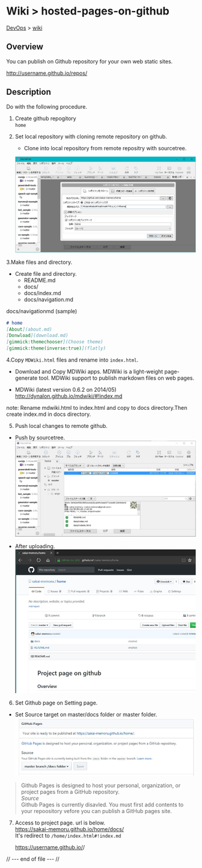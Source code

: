 Wiki > hosted-pages-on-github
====
[DevOps](../index.md) > [wiki](index.md)


Overview
----------
You can publish on Github repository for your own web static sites.

http://username.github.io/repos/

Description
-----------
Do with the following procedure.

1. Create github repogitory  
`home`

2. Set local repository with cloning remote repository on github.

    * Clone into local repository from remote repositry with sourcetree.

     ![sourcetree-github](./img/sourcetree-github-clone.JPG)

3.Make files and directory.

  * Create file and directory.
      - README.md
      - docs/
      - docs/index.md
      - docs/navigation.md

docs/navigationmd (sample)
```markdown
# home
[About](about.md)
[Donwload](download.md)
[gimmick:themechooser](Choose theme)
[gimmick:theme(inverse:true)](flatly)
```

4.Copy `MDWiki.html` files and rename into `index.html`.
  * Download and Copy MDWiki apps. MDWiki is a light-weight page-generate tool. MDWiki support to publish markdown files on web pages.

  * MDWiki (latest version 0.6.2 on 2014/05)  
   http://dynalon.github.io/mdwiki/#!index.md

note: Rename mdwiki.html to index.html and copy to docs directory.Then create index.md in docs directory.

5. Push local changes to remote github.
  * Push by sourcetree.
     ![sourcetree-github-push](./img/sourcetree-first-push.JPG)

  * After uploading.
    ![github-uploaded](./img/github-uploaded.JPG)

6. Set Github page on Setting page.

  * Set Source target on master/docs folder or master folder.
    ![github-setting](./img/github-setting.JPG)


> Github Pages is designed to host your personal, organization, or project pages from a GitHub repository.  
> *Source*  
> Github Pages is currently disavled. You must first add contents to your repoository vefore you can publish a GitHub pages site.

7. Access to project page.
  url is below.  
  https://sakai-memoru.github.io/home/docs/  
  It's redirect to  `/home/index.html#!index.md`

    https://username.github.io/<repos>/

// --- end of file --- //

